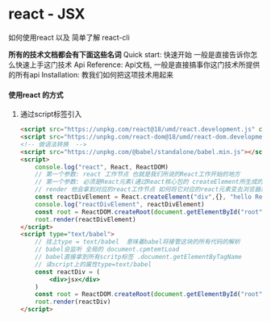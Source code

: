# react - JSX

如何使用react 以及 简单了解 react-cli

**所有的技术文档都会有下面这些名词**
Quick start: 快速开始 一般是直接告诉你怎么快速上手这门技术
Api Reference: Api文档, 一般是直接搞事你这门技术所提供的所有api
Installation: 教我们如何把这项技术用起来

#### 使用react 的方式
1. 通过script标签引入
    ```html
    <script src="https://unpkg.com/react@18/umd/react.development.js" crossorigin></script>
    <script src="https://unpkg.com/react-dom@18/umd/react-dom.development.js" crossorigin></script>
    <!-- 做语法转换  -->
    <script src="https://unpkg.com/@babel/standalone/babel.min.js"></script>
    <script>
        console.log("react", React, ReactDOM)
        // 第一个参数: react 工作节点 也就是我们所说的React工作开始的地方
        // 第一个参数: 必须是React元素(通过React核心包的 createElement所生成的元素)
        // render 他会拿到对应的react工作节点 如何将它对应的react元素变去浏览器素组所能接受的真是dom元素
        const reactDivElement = React.createElement("div",{}, "hello React")
        console.log("reactDivElement", reactDivElement)
        const root = ReactDOM.createRoot(document.getElementById("root"))
        root.render(reactDivElement)
    </script>
    <script type="text/babel">
        // 挂上type = text/babel  意味着babel将接管这块的所有代码的解析
        // babel会监听 全局的 document.cpmtemtLoad 
        // babel直接拿到所有scritp标签 .document.getElementByTagName
        // 读script上的属性type=text/babel
        const reactDiv = (
            <div>jsx</div>
        )
        const root = ReactDOM.createRoot(document.getElementById("root"))
        root.render(reactDiv)
    </script>
    ```